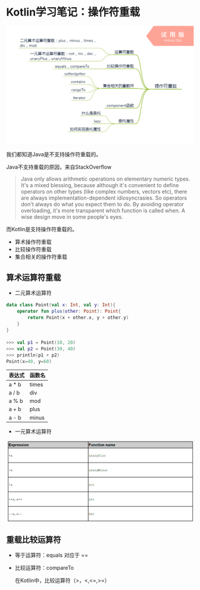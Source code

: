 # Kotlin学习笔记：操作符重载

![](images\Kotlin-operator.png)

我们都知道Java是不支持操作符重载的。

Java不支持重载的原因，来自StackOverflow

> Java only allows arithmetic operations on elementary numeric types. It's a mixed blessing, because although it's convenient to define operators on other types (like complex numbers, vectors etc), there are always implementation-dependent idiosyncrasies. So operators don't always do what you expect them to do. By avoiding operator overloading, it's more transparent which function is called when. A wise design move in some people's eyes.

而Kotlin是支持操作符重载的。

- 算术操作符重载
- 比较操作符重载
- 集合相关的操作符重载



## 算术运算符重载

- 二元算术运算符

```kotlin
data class Point(val x: Int, val y: Int){ 
    operator fun plus(other: Point): Point{
		return Point(x + other.x, y + other.y)
	}
}

>>> val p1 = Point(10, 20)
>>> val p2 = Point(30, 40)
>>> println(p1 + p2)
Point(x=40, y=60)
```

| 表达式 | 函数名 |
| ------ | ------ |
| a * b  | times  |
| a / b  | div    |
| a % b  | mod    |
| a + b  | plus   |
| a - b  | minus  |



- 一元算术运算符

![](images\operator02.PNG)



## 重载比较运算符

- 等于运算符：equals 对应于 ==

- 比较运算符：compareTo

  在Kotlin中，比较运算符（>，<,<=,>=）

